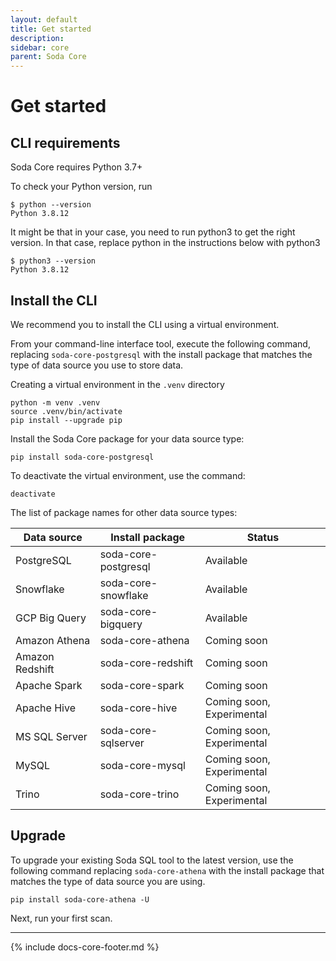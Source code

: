 ```yaml
---
layout: default
title: Get started
description: 
sidebar: core
parent: Soda Core
---
```


# Get started

## CLI requirements

Soda Core requires Python 3.7+

To check your Python version, run
```shell
$ python --version
Python 3.8.12
```

It might be that in your case, you need to run python3 to get the right version.
In that case, replace python in the instructions below with python3
```shell
$ python3 --version
Python 3.8.12
```

## Install the CLI
We recommend you to install the CLI using a virtual environment.

From your command-line interface tool, execute the following command, replacing `soda-core-postgresql` with the install package that matches the type of data source you use to store data.

Creating a virtual environment in the `.venv` directory
```shell
python -m venv .venv
source .venv/bin/activate
pip install --upgrade pip
```

Install the Soda Core package for your data source type:
```shell
pip install soda-core-postgresql
```

To deactivate the virtual environment, use the command:
```shell
deactivate
```

The list of package names for other data source types:

| Data source | Install package | Status |
| ----------- | --------------- | ------ |
| PostgreSQL | soda-core-postgresql | Available |
| Snowflake	| soda-core-snowflake	| Available |
| GCP Big Query	| soda-core-bigquery | Available| 
| Amazon Athena	| soda-core-athena	| Coming soon| 
| Amazon Redshift	| soda-core-redshift	| Coming soon| 
| Apache Spark	| soda-core-spark	| Coming soon| 
| Apache Hive	| soda-core-hive	| Coming soon, Experimental| 
| MS SQL Server	| soda-core-sqlserver	| Coming soon, Experimental| 
| MySQL	| soda-core-mysql	| Coming soon, Experimental| 
| Trino	| soda-core-trino	| Coming soon, Experimental| 

## Upgrade

To upgrade your existing Soda SQL tool to the latest version, use the following command replacing `soda-core-athena` with the install package that matches the type of data source you are using.

```shell
pip install soda-core-athena -U
```

Next, run your first scan.

---
{% include docs-core-footer.md %}